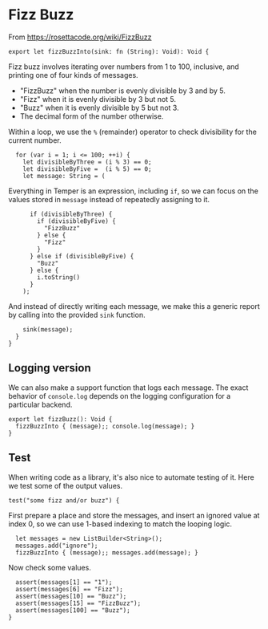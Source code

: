 # Fizz Buzz

From https://rosettacode.org/wiki/FizzBuzz

    export let fizzBuzzInto(sink: fn (String): Void): Void {

Fizz buzz involves iterating over numbers from 1 to 100, inclusive, and
printing one of four kinds of messages.

- "FizzBuzz" when the number is evenly divisible by 3 and by 5.
- "Fizz" when it is evenly divisible by 3 but not 5.
- "Buzz" when it is evenly divisible by 5 but not 3.
- The decimal form of the number otherwise.

Within a loop, we use the `%` (remainder) operator to check
divisibility for the current number.

      for (var i = 1; i <= 100; ++i) {
        let divisibleByThree = (i % 3) == 0;
        let divisibleByFive =  (i % 5) == 0;
        let message: String = (

Everything in Temper is an expression, including `if`, so we can
focus on the values stored in `message` instead of repeatedly
assigning to it.

          if (divisibleByThree) {
            if (divisibleByFive) {
              "FizzBuzz"
            } else {
              "Fizz"
            }
          } else if (divisibleByFive) {
            "Buzz"
          } else {
            i.toString()
          }
        );

And instead of directly writing each message, we make this a generic report by
calling into the provided `sink` function.

        sink(message);
      }
    }

## Logging version

We can also make a support function that logs each message. The exact behavior
of `console.log` depends on the logging configuration for a particular backend.

    export let fizzBuzz(): Void {
      fizzBuzzInto { (message);; console.log(message); }
    }

## Test

When writing code as a library, it's also nice to automate testing of it. Here
we test some of the output values.

    test("some fizz and/or buzz") {

First prepare a place and store the messages, and insert an ignored value at
index 0, so we can use 1-based indexing to match the looping logic.

      let messages = new ListBuilder<String>();
      messages.add("ignore");
      fizzBuzzInto { (message);; messages.add(message); }

Now check some values.

      assert(messages[1] == "1");
      assert(messages[6] == "Fizz");
      assert(messages[10] == "Buzz");
      assert(messages[15] == "FizzBuzz");
      assert(messages[100] == "Buzz");
    }
